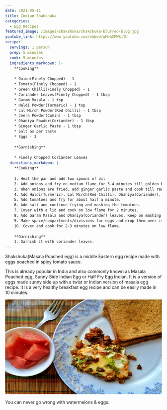 ```yaml
---
date: 2021-05-11
title: Indian Shakshuka
categories:
  - Egg Recipes
featured_image: /images/shakshuka/shakshuka-blurred-blog.jpg
youtube_link: https://www.youtube.com/embed/wMbhCMWkiTU    
recipe:
  servings: 1 person
  prep: 5 minutes
  cook: 5 minutes
  ingredients_markdown: |-
    **Cooking**

    * Onion(Finely Chopped) - 1
    * Tomato(Finely Chopped) - 1
    * Green Chilli(Finely Chopped) - 1
    * Coriander Leaves(Finely Chopped) - 1 tbsp
    * Garam Masala - 1 tsp
    * Haldi Powder(Turmeric) - 1 tsp
    * Lal Mirch Powder(Red Chilli) - 1 tbsp
    * Jeera Powder(Cumin) - 1 tbsp
    * Dhaniya Powder(Coriander) - 1 tbsp
    * Ginger Garlic Paste - 1 tbsp 
    * Salt as per taste
    * Eggs - 3

    **Garnishing**

    * Finely Chopped Coriander Leaves
  directions_markdown: |-
    **Cooking**

    1. Heat the pan and add two spoons of oil
    2. Add onions and fry on medium flame for 3-4 minutes till golden brown colour starts appearing. 
    3. When onions are fried, add ginger garlic paste and cook till raw smell of garlic doesn't go away. This will take half a minute.
    4. Add Haldi(Turmeric), Lal Mirch(Red Chilli), Dhaniya(Coriander), Jeera(Cumin) Powder and fry for about 1 minute on medium flame.
    5. Add tomatoes and fry for about half a minute.
    6. Add salt and continue frying and mashing the tomatoes.
    7. Cover with a lid and cook on low flame for 2 minutes.
    8. Add Garam Masala and Dhaniya(Coriander) leaves. Keep on mashing.
    9. Make space/compartments/divisions for eggs and drop them over it.
    10. Cover and cook for 2-3 minutes on low flame.

    **Garnishing**
    1. Garnish it with coriander leaves.
---
```

Shakshuka(Masala Poached egg) is a middle Eastern egg recipe made with eggs poached in spicy tomato sauce. 


This is already popular in India and also commonly known as Masala Poached egg, Sunny Side Indian Egg or Half Fry Egg Indian.
It is a version of eggs made sunny side up with a twist or Indian version of masala egg recipe. 
It is a very healthy breakfast egg recipe and can be easily made in 10 minutes.

![Indian Shakshuka](/images/shakshuka/food-3-blog.jpg)

You can never go wrong with watermelons & eggs.
